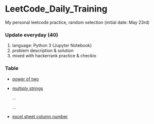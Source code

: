 # LeetCode_Daily_Training
My personal leetcode practice, random selection (initial date: May 23rd)
### Update everyday (40)
1) language: Python 3 (Jupyter Notebook)
2) problem description & solution 
3) mixed with hackerrank practice & checkio
### Table
* [power of two](https://github.com/xlyue92/LeetCode_Daily_Training/blob/master/%20power%20of%20two.ipynb)
* [multiply strings](https://github.com/xlyue92/LeetCode_Daily_Training/blob/master/multiply%20strings.ipynb)

     ...
     
     ...
   
* [excel sheet column number](https://github.com/xlyue92/LeetCode_Daily_Training/blob/master/excel%20sheet%20column%20number.ipynb)
